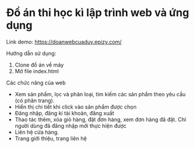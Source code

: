 # Đồ án thi học kì lập trình web và ứng dụng
Link demo: https://doanwebcuaduy.epizy.com/

Hướng dẫn sử dụng: 
1. Clone đồ án về máy
2. Mở file index.html

Các chức năng của web
- Xem sản phẩm, lọc và phân loại, tìm kiếm các sản phẩm theo yêu cầu (có phân trang).
- Hiển thị chi tiết khi click vào sản phẩm được chọn
- Đăng nhập, đăng kí tài khoản, đăng xuất
- Thao tác thêm, xóa giỏ hàng, đặt đơn hàng, xem đơn hàng đã đặt. Chỉ người dùng đã đăng nhập mới thực hiện được
- Liên hệ cửa hàng.
- Trang giới thiệu, trang liên hệ

